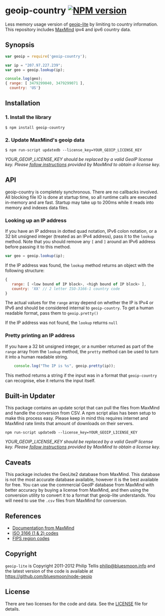 geoip-country [![NPM version](https://badge.fury.io/js/geoip-country.svg)](https://badge.fury.io/js/geoip-country)
==================

Less memory usage version of [geoip-lite](https://github.com/bluesmoon/node-geoip) by limiting to country information.
This repository includes [MaxMind](https://www.maxmind.com/) ipv4 and ipv6 country data.

Synopsis
--------

```javascript
var geoip = require('geoip-country');

var ip = "207.97.227.239";
var geo = geoip.lookup(ip);

console.log(geo);
{ range: [ 3479299040, 3479299071 ],
  country: 'US'}
```


Installation
------------
### 1. Install the library

    $ npm install geoip-country

### 2. Update MaxMind's geoip data

    $ npm run-script updatedb --license_key=YOUR_GEOIP_LICENSE_KEY

_YOUR_GEOIP_LICENSE_KEY should be replaced by a valid GeoIP license key. Please [follow instructions](https://dev.maxmind.com/geoip/geoip2/geolite2/) provided by MaxMind to obtain a license key._


API
---

geoip-country is completely synchronous.  There are no callbacks involved.  All blocking file IO is done at startup time, so all runtime
calls are executed in-memory and are fast.  Startup may take up to 200ms while it reads into memory and indexes data files.

### Looking up an IP address ###

If you have an IP address in dotted quad notation, IPv6 colon notation, or a 32 bit unsigned integer (treated
as an IPv4 address), pass it to the `lookup` method.  Note that you should remove any `[` and `]` around an
IPv6 address before passing it to this method.

```javascript
var geo = geoip.lookup(ip);
```

If the IP address was found, the `lookup` method returns an object with the following structure:

```javascript
{
   range: [ <low bound of IP block>, <high bound of IP block> ],
   country: 'XX' // 2 letter ISO-3166-1 country code
}
```

The actual values for the `range` array depend on whether the IP is IPv4 or IPv6 and should be
considered internal to `geoip-country`.  To get a human readable format, pass them to `geoip.pretty()`

If the IP address was not found, the `lookup` returns `null`

### Pretty printing an IP address ###

If you have a 32 bit unsigned integer, or a number returned as part of the `range` array from the `lookup` method,
the `pretty` method can be used to turn it into a human readable string.

```javascript
    console.log("The IP is %s", geoip.pretty(ip));
```

This method returns a string if the input was in a format that `geoip-country` can recognise, else it returns the
input itself.


Built-in Updater
----------------

This package contains an update script that can pull the files from MaxMind and handle the conversion from CSV.
A npm script alias has been setup to make this process easy. Please keep in mind this requires internet and MaxMind
rate limits that amount of downloads on their servers.

```shell
npm run-script updatedb --license_key=YOUR_GEOIP_LICENSE_KEY
```

_YOUR_GEOIP_LICENSE_KEY should be replaced by a valid GeoIP license key. Please [follow instructions](https://dev.maxmind.com/geoip/geoip2/geolite2/) provided by MaxMind to obtain a license key._

Caveats
-------

This package includes the GeoLite2 database from MaxMind.  This database is not the most accurate database available,
however it is the best available for free.  You can use the commercial GeoIP database from MaxMind with better
accuracy by buying a license from MaxMind, and then using the conversion utility to convert it to a format that
geoip-lite understands.  You will need to use the `.csv` files from MaxMind for conversion.

References
----------
  - <a href="http://www.maxmind.com/app/iso3166">Documentation from MaxMind</a>
  - <a href="http://en.wikipedia.org/wiki/ISO_3166">ISO 3166 (1 & 2) codes</a>
  - <a href="http://en.wikipedia.org/wiki/List_of_FIPS_region_codes">FIPS region codes</a>

Copyright
---------

`geoip-lite` is Copyright 2011-2012 Philip Tellis <philip@bluesmoon.info> and the latest version of the code is
available at https://github.com/bluesmoon/node-geoip

License
-------

There are two licenses for the code and data.  See the [LICENSE](https://github.com/bluesmoon/node-geoip/blob/master/LICENSE) file for details.
